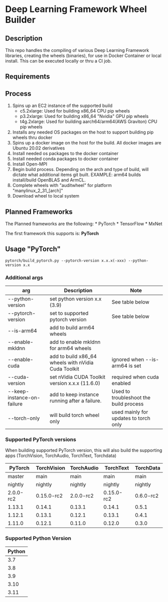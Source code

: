 # Deep Learning Framework Wheel Builder
## Description
This repo handles the compiling of various Deep Learning Framework libraries, creating the wheels (binaries), for use in Docker Container or local install. This can be executed locally or thru a CI job.

## Requirements


## Process
1. Spins up an EC2 instance of the supported build 
     * c5.2xlarge: Used for building x86_64 CPU pip wheels
     * p3.2xlarge: Used for building x86_64 "Nvidia" GPU pip wheels
     * t4g.2xlarge: Used for building aarch64/arm64(AWS Graviton) CPU pip wheels
2. Installs any needed OS packages on the host to support building pip wheels thru docker
3. Spins up a docker image on the host for the build. All docker images are Ubuntu 20.02 derivatives
4. Install needed os packages to the docker container
5. Install needed conda packages to docker container
6. Install Open-MPI
7. Begin build process. Depending on the arch and type of build, will dictate what additional items git built. EXAMPLE: arm64 builds install/build OpenBLAS and ArmCL.
8. Complete wheels with "auditwheel" for platform "manylinux_2_31_[arch]"
9. Download wheel to local system

## Planned Frameworks
The Planned frameworks are the following:
     * PyTorch
     * TensorFlow
     * MxNet

The first framework this supports is: __PyTorch__

## Usage "PyTorch"

``` 
pytorch/build_pytorch.py --pytorch-version x.x.x(-xxx) --python-version x.x 
```
### Additional args

| arg | Description | Note |
|-----|-------------|------|
| --python-version | set python version x.x (3.9) | See table below |
| --pytorch-version | set to supported pytorch version | See table below |
| --is-arm64 | add to build arm64 wheels | |
| --enable-mkldnn | add to enable mkldnn for arm64 wheels | |
| --enable-cuda | add to build x86_64 wheels with nVidia Cuda Toolkit | ignored when --is-arm64 is set |
| --cuda-version | set nVidia CUDA Toolkit version x.x.x (11.6.0) | required when cuda enabled |
| --keep-instance-on-failure | add to keep instance running after a failure.  | Used to troubleshoot the build process |
| --torch-only | will build torch wheel only | used mainly for updates to torch only |

### Supported PyTorch versions
When building supported PyTorch version, this will also build the supporting apps (TorchVision, TorchAudio, TorchText, Torchdata)

| PyTorch | TorchVision | TorchAudio | TorchText | TorchData |
|---------|-------------|------------|-----------|-----------|
| master | main | main | main | main |
| nightly | nightly | nightly | nightly | nightly |
| 2.0.0-rc2 | 0.15.0-rc2 | 2.0.0-rc2 | 0.15.0-rc2 | 0.6.0-rc2 |
| 1.13.1 | 0.14.1 | 0.13.1 | 0.14.1 | 0.5.1 |
| 1.12.1 | 0.13.1 | 0.12.1 | 0.13.1 | 0.4.1 |
| 1.11.0 | 0.12.1 | 0.11.0 | 0.12.0 | 0.3.0 |

### Supported Python Version

| Python |
|--------|
| 3.7    |
| 3.8    |
| 3.9    |
| 3.10   |
| 3.11   |
